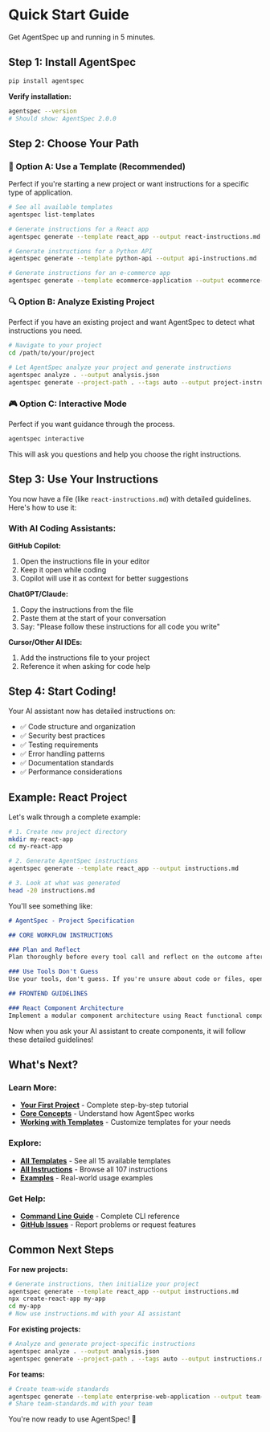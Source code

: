# Quick Start Guide

Get AgentSpec up and running in 5 minutes.

## Step 1: Install AgentSpec

```bash
pip install agentspec
```

**Verify installation:**
```bash
agentspec --version
# Should show: AgentSpec 2.0.0
```

## Step 2: Choose Your Path

### 🎯 Option A: Use a Template (Recommended)

Perfect if you're starting a new project or want instructions for a specific type of application.

```bash
# See all available templates
agentspec list-templates

# Generate instructions for a React app
agentspec generate --template react_app --output react-instructions.md

# Generate instructions for a Python API
agentspec generate --template python-api --output api-instructions.md

# Generate instructions for an e-commerce app
agentspec generate --template ecommerce-application --output ecommerce-instructions.md
```

### 🔍 Option B: Analyze Existing Project

Perfect if you have an existing project and want AgentSpec to detect what instructions you need.

```bash
# Navigate to your project
cd /path/to/your/project

# Let AgentSpec analyze your project and generate instructions
agentspec analyze . --output analysis.json
agentspec generate --project-path . --tags auto --output project-instructions.md
```

### 🎮 Option C: Interactive Mode

Perfect if you want guidance through the process.

```bash
agentspec interactive
```

This will ask you questions and help you choose the right instructions.

## Step 3: Use Your Instructions

You now have a file (like `react-instructions.md`) with detailed guidelines. Here's how to use it:

### With AI Coding Assistants:

**GitHub Copilot:**
1. Open the instructions file in your editor
2. Keep it open while coding
3. Copilot will use it as context for better suggestions

**ChatGPT/Claude:**
1. Copy the instructions from the file
2. Paste them at the start of your conversation
3. Say: "Please follow these instructions for all code you write"

**Cursor/Other AI IDEs:**
1. Add the instructions file to your project
2. Reference it when asking for code help

## Step 4: Start Coding!

Your AI assistant now has detailed instructions on:
- ✅ Code structure and organization
- ✅ Security best practices
- ✅ Testing requirements
- ✅ Error handling patterns
- ✅ Documentation standards
- ✅ Performance considerations

## Example: React Project

Let's walk through a complete example:

```bash
# 1. Create new project directory
mkdir my-react-app
cd my-react-app

# 2. Generate AgentSpec instructions
agentspec generate --template react_app --output instructions.md

# 3. Look at what was generated
head -20 instructions.md
```

You'll see something like:
```markdown
# AgentSpec - Project Specification

## CORE WORKFLOW INSTRUCTIONS

### Plan and Reflect
Plan thoroughly before every tool call and reflect on the outcome after...

### Use Tools Don't Guess
Use your tools, don't guess. If you're unsure about code or files, open them...

## FRONTEND GUIDELINES

### React Component Architecture
Implement a modular component architecture using React functional components...
```

Now when you ask your AI assistant to create components, it will follow these detailed guidelines!

## What's Next?

### Learn More:
- **[Your First Project](your-first-project.md)** - Complete step-by-step tutorial
- **[Core Concepts](core-concepts.md)** - Understand how AgentSpec works
- **[Working with Templates](working-with-templates.md)** - Customize templates for your needs

### Explore:
- **[All Templates](templates-reference.md)** - See all 15 available templates
- **[All Instructions](instructions-reference.md)** - Browse all 107 instructions
- **[Examples](examples/)** - Real-world usage examples

### Get Help:
- **[Command Line Guide](command-line-guide.md)** - Complete CLI reference
- **[GitHub Issues](https://github.com/keyurgolani/AgentSpec/issues)** - Report problems or request features

## Common Next Steps

**For new projects:**
```bash
# Generate instructions, then initialize your project
agentspec generate --template react_app --output instructions.md
npx create-react-app my-app
cd my-app
# Now use instructions.md with your AI assistant
```

**For existing projects:**
```bash
# Analyze and generate project-specific instructions
agentspec analyze . --output analysis.json
agentspec generate --project-path . --tags auto --output instructions.md
```

**For teams:**
```bash
# Create team-wide standards
agentspec generate --template enterprise-web-application --output team-standards.md
# Share team-standards.md with your team
```

You're now ready to use AgentSpec! 🚀
